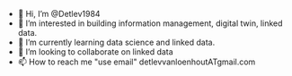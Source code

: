 - 👋 Hi, I’m @Detlev1984
- 👀 I’m interested in building information management, digital twin, linked data.
- 🌱 I’m currently learning data science and linked data.
- 💞️ I’m looking to collaborate on linked data
- 📫 How to reach me "use email" detlevvanloenhoutATgmail.com

<!---
Detlev1984/Detlev1984 is a ✨ special ✨ repository because its `README.md` (this file) appears on your GitHub profile.
You can click the Preview link to take a look at your changes.
--->

